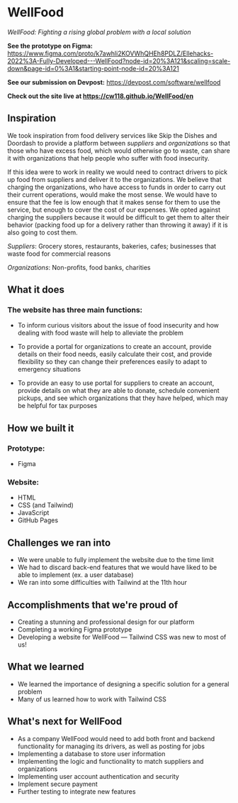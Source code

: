 # WellFood

*WellFood: Fighting a rising global problem with a local solution*

**See the prototype on Figma:** <https://www.figma.com/proto/k7awhli2KOVWhQHEh8PDLZ/Ellehacks-2022%3A-Fully-Developed---WellFood?node-id=20%3A121&scaling=scale-down&page-id=0%3A1&starting-point-node-id=20%3A121>

**See our submission on Devpost:** <https://devpost.com/software/wellfood>

**Check out the site live at <https://cw118.github.io/WellFood/en>**

## Inspiration

We took inspiration from food delivery services like Skip the Dishes and Doordash to provide a platform between *suppliers* and *organizations* so that those who have excess food, which would otherwise go to waste, can share it with organizations that help people who suffer with food insecurity.

If this idea were to work in reality we would need to contract drivers to pick up food from suppliers and deliver it to the organizations. We believe that charging the organizations, who have access to funds in order to carry out their current operations, would make the most sense. We would have to ensure that the fee is low enough that it makes sense for them to use the service, but enough to cover the cost of our expenses. We opted against charging the suppliers because it would be difficult to get them to alter their behavior (packing food up for a delivery rather than throwing it away) if it is also going to cost them.

*Suppliers*: Grocery stores, restaurants, bakeries, cafes; businesses that waste food for commercial reasons

*Organizations*: Non-profits, food banks, charities

## What it does

### The website has three main functions:

- To inform curious visitors about the issue of food insecurity and how dealing with food waste will help to alleviate the problem

- To provide a portal for organizations to create an account, provide details on their food needs, easily calculate their cost, and provide flexibility so they can change their preferences easily to adapt to emergency situations

- To provide an easy to use portal for suppliers to create an account, provide details on what they are able to donate, schedule convenient pickups, and see which organizations that they have helped, which may be helpful for tax purposes

## How we built it

### Prototype:

- Figma

### Website:

- HTML
- CSS (and Tailwind)
- JavaScript
- GitHub Pages

## Challenges we ran into

- We were unable to fully implement the website due to the time limit
- We had to discard back-end features that we would have liked to be able to implement (ex. a user database)
- We ran into some difficulties with Tailwind at the 11th hour

## Accomplishments that we're proud of

- Creating a stunning and professional design for our platform
- Completing a working Figma prototype
- Developing a website for WellFood — Tailwind CSS was new to most of us!

## What we learned

- We learned the importance of designing a specific solution for a general problem
- Many of us learned how to work with Tailwind CSS

## What's next for WellFood

- As a company WellFood would need to add both front and backend functionality for managing its drivers, as well as posting for jobs
- Implementing a database to store user information
- Implementing the logic and functionality to match suppliers and organizations
- Implementing user account authentication and security
- Implement secure payment
- Further testing to integrate new features
